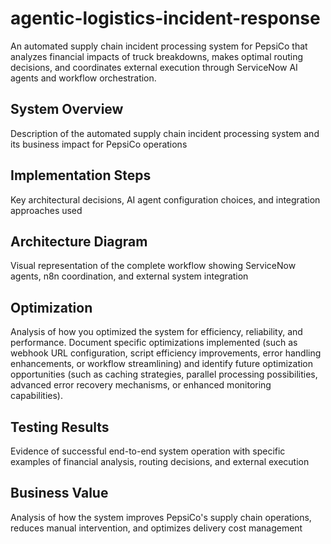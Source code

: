 # agentic-logistics-incident-response
An automated supply chain incident processing system for PepsiCo that analyzes financial impacts of truck breakdowns, makes optimal routing decisions, and coordinates external execution through ServiceNow AI agents and workflow orchestration.

## System Overview 
Description of the automated supply chain incident processing system and its business impact for PepsiCo operations

## Implementation Steps
Key architectural decisions, AI agent configuration choices, and integration approaches used

## Architecture Diagram
Visual representation of the complete workflow showing ServiceNow agents, n8n coordination, and external system integration

## Optimization
Analysis of how you optimized the system for efficiency, reliability, and performance. Document specific optimizations implemented (such as webhook URL configuration, script efficiency improvements, error handling enhancements, or workflow streamlining) and identify future optimization opportunities (such as caching strategies, parallel processing possibilities, advanced error recovery mechanisms, or enhanced monitoring capabilities).

## Testing Results
Evidence of successful end-to-end system operation with specific examples of financial analysis, routing decisions, and external execution

## Business Value
Analysis of how the system improves PepsiCo's supply chain operations, reduces manual intervention, and optimizes delivery cost management

